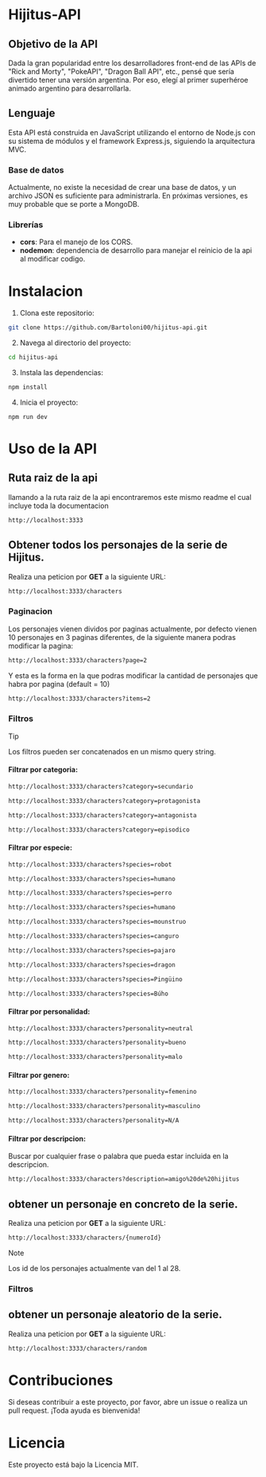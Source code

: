 # Hijitus-API

## Objetivo de la API

Dada la gran popularidad entre los desarrolladores front-end de las APIs de "Rick and Morty", "PokeAPI", "Dragon Ball API", etc., pensé que sería divertido tener una versión argentina. Por eso, elegí al primer superhéroe animado argentino para desarrollarla.

## Lenguaje

Esta API está construida en JavaScript utilizando el entorno de Node.js con su sistema de módulos y el framework Express.js, siguiendo la arquitectura MVC.

### Base de datos

Actualmente, no existe la necesidad de crear una base de datos, y un archivo JSON es suficiente para administrarla. En próximas versiones, es muy probable que se porte a MongoDB.

### Librerías

- **cors**: Para el manejo de los CORS.
- **nodemon**: dependencia de desarrollo para manejar el reinicio de la api al modificar codigo.

# Instalacion

1. Clona este repositorio:
``` Bash
git clone https://github.com/Bartoloni00/hijitus-api.git
```
2. Navega al directorio del proyecto:
``` Bash
cd hijitus-api
```
3. Instala las dependencias:
``` Bash 
npm install
```

4. Inicia el proyecto:
``` Bash 
npm run dev
```

# Uso de la API

## Ruta raiz de la api
llamando a la ruta raiz de la api encontraremos este mismo readme el cual incluye toda la documentacion

```bash
http://localhost:3333
```

##  Obtener todos los personajes de la serie de Hijitus.

Realiza una peticion por **GET** a la siguiente URL:

```bash
http://localhost:3333/characters
```

### Paginacion
Los personajes vienen dividos por paginas actualmente, por defecto vienen 10 personajes en 3 paginas diferentes, de la siguiente manera podras modificar la pagina:
```bash
http://localhost:3333/characters?page=2
```

Y esta es la forma en la que podras modificar la cantidad de personajes que habra por pagina (default = 10)
```bash
http://localhost:3333/characters?items=2
```

### Filtros
> [!TIP]
> Los filtros pueden ser concatenados en un mismo query string.

#### Filtrar por categoria:
``` bash
http://localhost:3333/characters?category=secundario
```
``` bash
http://localhost:3333/characters?category=protagonista
```
``` bash
http://localhost:3333/characters?category=antagonista
```
``` bash
http://localhost:3333/characters?category=episodico
```

#### Filtrar por especie:

``` bash
http://localhost:3333/characters?species=robot
```
``` bash
http://localhost:3333/characters?species=humano
```
``` bash
http://localhost:3333/characters?species=perro
```
``` bash
http://localhost:3333/characters?species=humano
```
``` bash
http://localhost:3333/characters?species=mounstruo
```
``` bash
http://localhost:3333/characters?species=canguro
```
``` bash
http://localhost:3333/characters?species=pajaro
```
``` bash
http://localhost:3333/characters?species=dragon
```
``` bash
http://localhost:3333/characters?species=Pingüino
```
``` bash
http://localhost:3333/characters?species=Búho
```

#### Filtrar por personalidad:

``` bash
http://localhost:3333/characters?personality=neutral
```
``` bash
http://localhost:3333/characters?personality=bueno
```
``` bash
http://localhost:3333/characters?personality=malo
```

#### Filtrar por genero:

``` bash
http://localhost:3333/characters?personality=femenino
```
``` bash
http://localhost:3333/characters?personality=masculino
```
``` bash
http://localhost:3333/characters?personality=N/A
```

#### Filtrar por descripcion:
Buscar por cualquier frase o palabra que pueda estar incluida en la descripcion.
``` bash
http://localhost:3333/characters?description=amigo%20de%20hijitus
```

## obtener un personaje en concreto de la serie.

Realiza una peticion por **GET** a la siguiente URL:

```bash
http://localhost:3333/characters/{numeroId}
```

> [!NOTE]  
> Los id de los personajes actualmente van del 1 al 28.

### Filtros

## obtener un personaje aleatorio de la serie.

Realiza una peticion por **GET** a la siguiente URL:

```bash
http://localhost:3333/characters/random
```

# Contribuciones

Si deseas contribuir a este proyecto, por favor, abre un issue o realiza un pull request. ¡Toda ayuda es bienvenida!

# Licencia
Este proyecto está bajo la Licencia MIT.